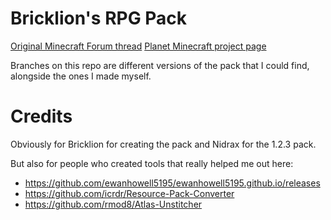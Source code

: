 # Bricklion's RPG Pack
[Original Minecraft Forum thread](http://www.minecraftforum.net/topic/389061-16x17-bricklions-rpg-pack-v111/)
[Planet Minecraft project page](https://www.planetminecraft.com/texture-pack/bricklion-s-rpg-pack-2-0/)

Branches on this repo are different versions of the pack that I could find, alongside the ones I made myself.

# Credits
Obviously for Bricklion for creating the pack and Nidrax for the 1.2.3 pack.

But also for people who created tools that really helped me out here:
- https://github.com/ewanhowell5195/ewanhowell5195.github.io/releases
- https://github.com/icrdr/Resource-Pack-Converter
- https://github.com/rmod8/Atlas-Unstitcher